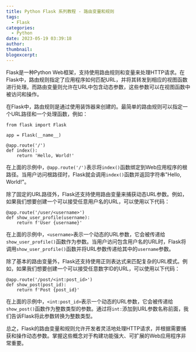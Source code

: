 ```yaml
---
title: Python Flask 系列教程 - 路由变量和规则
tags:
  - Flask
categories:
  - Python
date: 2023-05-19 03:39:18
author:
thumbnail:
blogexcerpt:
---
```

Flask是一种Python Web框架，支持使用路由规则和变量来处理HTTP请求。在Flask中，路由规则指定了应用程序如何匹配URL，并将其转发到相应的视图函数进行处理。而路由变量则允许在URL中包含动态参数，这些参数可以在视图函数中被访问和操作。

在Flask中，路由规则是通过使用装饰器来创建的。最简单的路由规则可以指定一个URL路径和一个处理函数，例如：

```
from flask import Flask

app = Flask(__name__)

@app.route('/')
def index():
    return 'Hello, World!'
```

在上面的示例中，`@app.route('/')`表示将`index()`函数绑定到Web应用程序的根路径。当用户访问根路径时，Flask就会调用`index()`函数并返回字符串"Hello, World!"。

除了固定的URL路径外，Flask还支持使用路由变量来捕获动态URL参数。例如，如果我们想要创建一个可以接受任意用户名的URL，可以使用以下代码：

```
@app.route('/user/<username>')
def show_user_profile(username):
    return f'User {username}'
```

在上面的示例中，`<username>`表示一个动态的URL参数，它会被传递给`show_user_profile()`函数作为参数。当用户访问包含用户名的URL时，Flask将调用`show_user_profile()`函数并将URL参数传递给其中的`username`参数。

除了基本的路由变量外，Flask还支持使用正则表达式来匹配复杂的URL模式。例如，如果我们想要创建一个可以接受任意数字ID的URL，可以使用以下代码：

```
@app.route('/post/<int:post_id>')
def show_post(post_id):
    return f'Post {post_id}'
```

在上面的示例中，`<int:post_id>`表示一个动态的URL参数，它会被传递给`show_post()`函数作为整数类型的参数。通过将`int:`添加到URL参数名称前面，我们告诉Flask将此参数转换为整数类型。

总之，Flask的路由变量和规则允许开发者灵活地处理HTTP请求，并根据需要捕获和操作动态参数。掌握这些概念对于构建功能强大、可扩展的Web应用程序非常重要。
